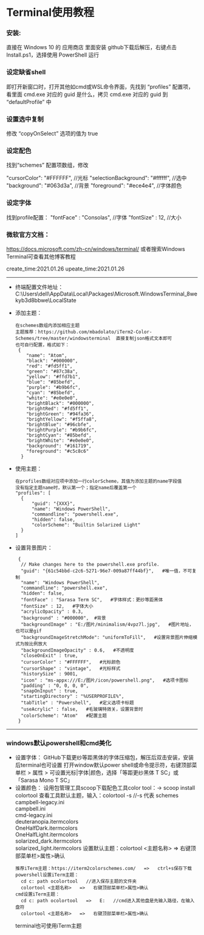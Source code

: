 # Terminal使用教程

### 安装:
直接在 Windows 10 的 应用商店 里面安装
github下载后解压，右键点击 Install.ps1，选择使用 PowerShell 运行

### 设定缺省shell
即打开新窗口时，打开其他如cmd或WSL命令界面，先找到 “profiles” 配置项，看里面 cmd.exe 对应的 guid 是什么，拷贝 cmd.exe 对应的 guid 到 “defaultProfile” 中

### 设置选中复制
修改 “copyOnSelect” 选项的值为 true

### 设定配色
找到“schemes” 配置项数组，修改

  "cursorColor": "#FFFFFF",  //光标
  "selectionBackground": "#ffffff",  //选中
  "background": "#063d3a",  //背景
  "foreground": "#ece4e4",  //字体颜色

### 设定字体
找到profile配置：
 "fontFace" : "Consolas",    //字体
 "fontSize" : 12,      //大小

 ### 微软官方文档：
 https://docs.microsoft.com/zh-cn/windows/terminal/
 或者搜索Windows Terminal可查看其他博客教程

 create_time:2021.01.26
 upeate_time:2021.01.26

---

- 终端配置文件地址：
   C:\Users\dell\AppData\Local\Packages\Microsoft.WindowsTerminal_8wekyb3d8bbwe\LocalState
- 添加主题：
  ```
  在schemes数组内添加相应主题
  主题推荐：https://github.com/mbadolato/iTerm2-Color-Schemes/tree/master/windowsterminal  直接复制json格式文本即可
  也可自行配置，格式如下：
   {
      "name": "Atom",
      "black": "#000000",
      "red": "#fd5ff1",
      "green": "#87c38a",
      "yellow": "#ffd7b1",
      "blue": "#85befd",
      "purple": "#b9b6fc",
      "cyan": "#85befd",
      "white": "#e0e0e0",
      "brightBlack": "#000000",
      "brightRed": "#fd5ff1",
      "brightGreen": "#94fa36",
      "brightYellow": "#f5ffa8",
      "brightBlue": "#96cbfe",
      "brightPurple": "#b9b6fc",
      "brightCyan": "#85befd",
      "brightWhite": "#e0e0e0",
      "background": "#161719",
      "foreground": "#c5c8c6"
    }
  ```

- 使用主题：
  ```
  在profiles数组对应项中添加一行colorScheme，其值为添加主题的name字段值
  没有指定主题name时，默认第一个；指定name后覆盖第一个
  "profiles": [
    {
        "guid": "{XXX}",
        "name": "Windows PowerShell",
        "commandline": "powershell.exe",
        "hidden": false,
        "colorScheme": "Builtin Solarized Light"
    }
  ]
  ```

- 设置背景图片：
  ```
   {
    // Make changes here to the powershell.exe profile.
    "guid": "{61c54bbd-c2c6-5271-96e7-009a87ff44bf}",   #唯一值，不可复制
    "name": "Windows PowerShell",
    "commandline": "powershell.exe",
    "hidden": false,
    "fontFace" : "Sarasa Term SC",   #字体样式：更纱等距黑体
    "fontSize" : 12,   #字体大小
    "acrylicOpacity" : 0.3,
    "background" : "#000000",  #背景
    "backgroundImage" : "E:/图片/minimalism/4vpz7l.jpg",   #图片地址，也可以是gif
    "backgroundImageStretchMode": "uniformToFill",   #设置背景图片伸缩模式为按比例放大
    "backgroundImageOpacity" : 0.6,   #不透明度
    "closeOnExit" : true,
    "cursorColor" : "#FFFFFF",   #光标颜色
    "cursorShape" : "vintage",   #光标样式
    "historySize" : 9001,
    "icon" : "ms-appx:///E:/图片/icon/powershell.png",   #选项卡图标
    "padding" : "0, 0, 0, 0",
    "snapOnInput" : true,
    "startingDirectory" : "%USERPROFILE%",
    "tabTitle" : "Powershell",   #定义选项卡标题
    "useAcrylic" : false,   #毛玻璃特效关，设置背景时
    "colorScheme": "Atom"   #配置主题
   }
  ```

---

### windows默认powershell和cmd美化

- 设置字体：
  GitHub下载更纱等距黑体的字体压缩包，解压后双击安装，安装后terminal也可设置
  打开window默认power shell或命令提示符，右键顶部菜单栏 > 属性 > 可设置光标|字体|颜色，选择「等距更纱黑体 T SC」或「Sarasa Mono T SC」
- 设置颜色：
  设用包管理工具scoop下载配色工具color tool：-> scoop install colortool
  查看工具默认主题，输入：colortool -s   //-s 代表 schemes
   campbell-legacy.ini                                                              
   campbell.ini                                                                     
   cmd-legacy.ini                                                                   
   deuteranopia.itermcolors                                                         
   OneHalfDark.itermcolors                                                          
   OneHalfLight.itermcolors                                                         
   solarized_dark.itermcolors                                                       
   solarized_light.itermcolors
  设置默认主题：colortool <主题名称>   =>   右键顶部菜单栏>属性>确认
  ```
  推荐iTerm主题：https://iterm2colorschemes.com/   =>   ctrl+s保存下载
  powershell设置iTerm主题：
    cd c: path ocolortool   //进入保存主题的文件夹
    colortool <主题名称>   =>   右键顶部菜单栏>属性>确认
  cmd设置iTerm主题：
    cd c: path ocolortool   =>   E:   //cmd进入其他盘是先输入路径，在输入盘符
    colortool <主题名称>   =>   右键顶部菜单栏>属性>确认
  ```
  terminal也可使用iTerm主题

  

